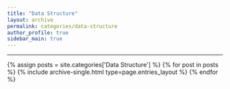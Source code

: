 ```yaml
---
title: "Data Structure"
layout: archive
permalink: categories/data-structure
author_profile: true
sidebar_main: true
---
```


***

{% assign posts = site.categories['Data Structure'] %}
{% for post in posts %} {% include archive-single.html type=page.entries_layout %} {% endfor %}